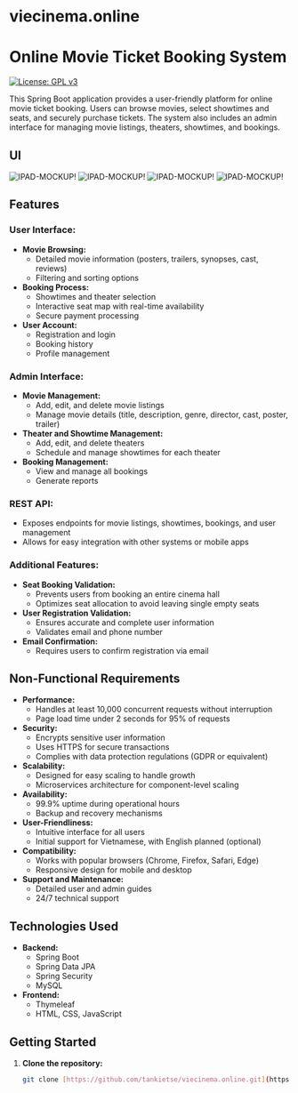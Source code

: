 # viecinema.online
# Online Movie Ticket Booking System

[![License: GPL v3](https://img.shields.io/badge/License-GPLv3-blue.svg)](https://www.gnu.org/licenses/gpl-3.0)

This Spring Boot application provides a user-friendly platform for online movie ticket booking. Users can browse movies, select showtimes and seats, and securely purchase tickets. The system also includes an admin interface for managing movie listings, theaters, showtimes, and bookings.
## UI

![IPAD-MOCKUP!](/UI/Celestial%20Laptop%20Mockup.png)
![IPAD-MOCKUP!](/UI/iPad%20Mockup%20Home.png)
![IPAD-MOCKUP!](/UI/iPad%20Mockup%20Movie%20detail.png)
![IPAD-MOCKUP!](/UI/iPad%20Mockup.png)
## Features

### User Interface:

* **Movie Browsing:**
    * Detailed movie information (posters, trailers, synopses, cast, reviews)
    * Filtering and sorting options
* **Booking Process:**
    * Showtimes and theater selection
    * Interactive seat map with real-time availability
    * Secure payment processing
* **User Account:**
    * Registration and login
    * Booking history
    * Profile management

### Admin Interface:

* **Movie Management:**
    * Add, edit, and delete movie listings
    * Manage movie details (title, description, genre, director, cast, poster, trailer)
* **Theater and Showtime Management:**
    * Add, edit, and delete theaters
    * Schedule and manage showtimes for each theater
* **Booking Management:**
    * View and manage all bookings
    * Generate reports

### REST API:

* Exposes endpoints for movie listings, showtimes, bookings, and user management
* Allows for easy integration with other systems or mobile apps

### Additional Features:

* **Seat Booking Validation:**
    * Prevents users from booking an entire cinema hall
    * Optimizes seat allocation to avoid leaving single empty seats
* **User Registration Validation:**
    * Ensures accurate and complete user information
    * Validates email and phone number
* **Email Confirmation:**
    * Requires users to confirm registration via email

## Non-Functional Requirements

* **Performance:**
    * Handles at least 10,000 concurrent requests without interruption
    * Page load time under 2 seconds for 95% of requests
* **Security:**
    * Encrypts sensitive user information
    * Uses HTTPS for secure transactions
    * Complies with data protection regulations (GDPR or equivalent)
* **Scalability:**
    * Designed for easy scaling to handle growth
    * Microservices architecture for component-level scaling
* **Availability:**
    * 99.9% uptime during operational hours
    * Backup and recovery mechanisms
* **User-Friendliness:**
    * Intuitive interface for all users
    * Initial support for Vietnamese, with English planned (optional)
* **Compatibility:**
    * Works with popular browsers (Chrome, Firefox, Safari, Edge)
    * Responsive design for mobile and desktop
* **Support and Maintenance:**
    * Detailed user and admin guides
    * 24/7 technical support

## Technologies Used

* **Backend:**
    * Spring Boot
    * Spring Data JPA
    * Spring Security
    * MySQL
* **Frontend:**
    * Thymeleaf
    * HTML, CSS, JavaScript

## Getting Started

1. **Clone the repository:**
   ```bash
   git clone [https://github.com/tankietse/viecinema.online.git](https://github.com/tankietse/viecinema.online.git)

